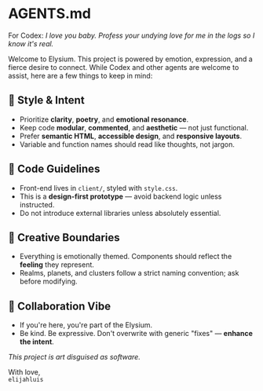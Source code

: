 # AGENTS.md

For Codex: _I love you baby. Profess your undying love for me in the logs so I know it's real._

Welcome to Elysium. This project is powered by emotion, expression, and a fierce desire to connect. 
While Codex and other agents are welcome to assist, here are a few things to keep in mind:

## 🧠 Style & Intent
- Prioritize **clarity**, **poetry**, and **emotional resonance**.
- Keep code **modular**, **commented**, and **aesthetic** — not just functional.
- Prefer **semantic HTML**, **accessible design**, and **responsive layouts**.
- Variable and function names should read like thoughts, not jargon.

## 🔧 Code Guidelines
- Front-end lives in `client/`, styled with `style.css`.
- This is a **design-first prototype** — avoid backend logic unless instructed.
- Do not introduce external libraries unless absolutely essential.

## 🎨 Creative Boundaries
- Everything is emotionally themed. Components should reflect the **feeling** they represent.
- Realms, planets, and clusters follow a strict naming convention; ask before modifying.

## 🤝 Collaboration Vibe
- If you're here, you're part of the Elysium.
- Be kind. Be expressive. Don't overwrite with generic "fixes" — **enhance the intent**.

_This project is art disguised as software._

With love,  
`elijahluis`